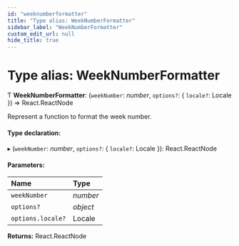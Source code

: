 ```yaml
---
id: "weeknumberformatter"
title: "Type alias: WeekNumberFormatter"
sidebar_label: "WeekNumberFormatter"
custom_edit_url: null
hide_title: true
---
```


# Type alias: WeekNumberFormatter

Ƭ **WeekNumberFormatter**: (`weekNumber`: *number*, `options?`: { `locale?`: Locale  }) => React.ReactNode

Represent a function to format the week number.

#### Type declaration:

▸ (`weekNumber`: *number*, `options?`: { `locale?`: Locale  }): React.ReactNode

#### Parameters:

Name | Type |
:------ | :------ |
`weekNumber` | *number* |
`options?` | *object* |
`options.locale?` | Locale |

**Returns:** React.ReactNode
